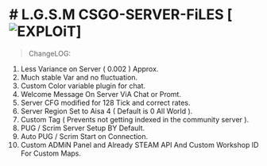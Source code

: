 # # L.G.S.M CSGO-SERVER-FiLES [![EXPLOiT](https://cdn.rawgit.com/sindresorhus/awesome/d7305f38d29fed78fa85652e3a63e154dd8e8829/media/badge.svg)]
> ChangeLOG:
1) Less Variance on Server ( 0.002 ) Approx.
2) Much stable Var and no fluctuation.
3) Custom Color variable plugin for chat.
4) Welcome Message On Server ViA Chat or Promt.
5) Server CFG modified for 128 Tick and correct rates.
6) Server Region Set to Aisa 4 ( Default is 0 All World ).
7) Custom Tag ( Prevents not getting indexed in the community server ).
8) PUG / Scrim Server Setup BY Default.
9) Auto PUG / Scrim Start on Connection.
10) Custom ADMiN Panel and Already STEAM API And Custom Workshop ID For Custom Maps.
